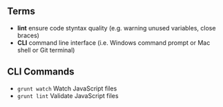 ## Terms
* **lint** ensure code styntax quality (e.g. warning unused variables, close braces)
* **CLI** command line interface (i.e. Windows command prompt or Mac shell or Git terminal)

## CLI Commands
* `grunt watch` Watch JavaScript files
* `grunt lint` Validate JavaScript files